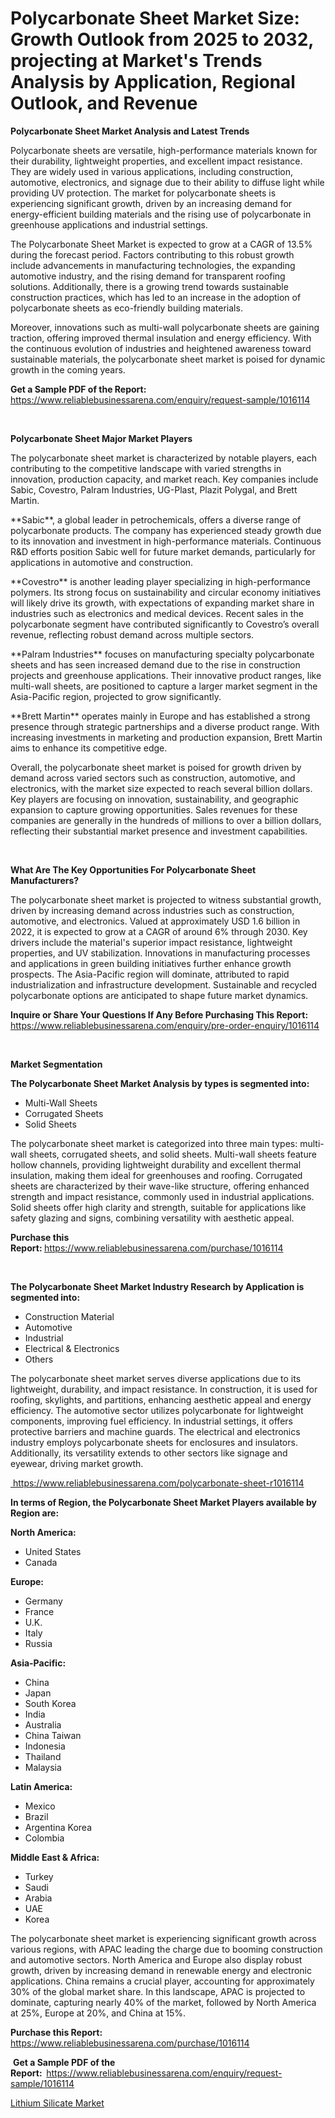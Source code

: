 <p><h1>Polycarbonate Sheet Market Size: Growth Outlook from 2025 to 2032, projecting at Market's Trends Analysis by Application, Regional Outlook, and Revenue</h1></p><p><strong>Polycarbonate Sheet Market Analysis and Latest Trends</strong></p>
<p><p>Polycarbonate sheets are versatile, high-performance materials known for their durability, lightweight properties, and excellent impact resistance. They are widely used in various applications, including construction, automotive, electronics, and signage due to their ability to diffuse light while providing UV protection. The market for polycarbonate sheets is experiencing significant growth, driven by an increasing demand for energy-efficient building materials and the rising use of polycarbonate in greenhouse applications and industrial settings.</p><p>The Polycarbonate Sheet Market is expected to grow at a CAGR of 13.5% during the forecast period. Factors contributing to this robust growth include advancements in manufacturing technologies, the expanding automotive industry, and the rising demand for transparent roofing solutions. Additionally, there is a growing trend towards sustainable construction practices, which has led to an increase in the adoption of polycarbonate sheets as eco-friendly building materials.</p><p>Moreover, innovations such as multi-wall polycarbonate sheets are gaining traction, offering improved thermal insulation and energy efficiency. With the continuous evolution of industries and heightened awareness toward sustainable materials, the polycarbonate sheet market is poised for dynamic growth in the coming years.</p></p>
<p><strong>Get a Sample PDF of the Report:&nbsp;</strong> <a href="https://www.reliablebusinessarena.com/enquiry/request-sample/1016114?utm_campaign=2396&utm_medium=2&utm_source=Github&utm_content=ia&utm_term=01042025&utm_id=polycarbonate-sheet">https://www.reliablebusinessarena.com/enquiry/request-sample/1016114</a></p>
<p>&nbsp;</p>
<p><strong>Polycarbonate Sheet Major Market Players</strong></p>
<p><p>The polycarbonate sheet market is characterized by notable players, each contributing to the competitive landscape with varied strengths in innovation, production capacity, and market reach. Key companies include Sabic, Covestro, Palram Industries, UG-Plast, Plazit Polygal, and Brett Martin.</p><p>**Sabic**, a global leader in petrochemicals, offers a diverse range of polycarbonate products. The company has experienced steady growth due to its innovation and investment in high-performance materials. Continuous R&D efforts position Sabic well for future market demands, particularly for applications in automotive and construction.</p><p>**Covestro** is another leading player specializing in high-performance polymers. Its strong focus on sustainability and circular economy initiatives will likely drive its growth, with expectations of expanding market share in industries such as electronics and medical devices. Recent sales in the polycarbonate segment have contributed significantly to Covestro’s overall revenue, reflecting robust demand across multiple sectors.</p><p>**Palram Industries** focuses on manufacturing specialty polycarbonate sheets and has seen increased demand due to the rise in construction projects and greenhouse applications. Their innovative product ranges, like multi-wall sheets, are positioned to capture a larger market segment in the Asia-Pacific region, projected to grow significantly.</p><p>**Brett Martin** operates mainly in Europe and has established a strong presence through strategic partnerships and a diverse product range. With increasing investments in marketing and production expansion, Brett Martin aims to enhance its competitive edge.</p><p>Overall, the polycarbonate sheet market is poised for growth driven by demand across varied sectors such as construction, automotive, and electronics, with the market size expected to reach several billion dollars. Key players are focusing on innovation, sustainability, and geographic expansion to capture growing opportunities. Sales revenues for these companies are generally in the hundreds of millions to over a billion dollars, reflecting their substantial market presence and investment capabilities.</p></p>
<p>&nbsp;</p>
<p><strong>What Are The Key Opportunities For Polycarbonate Sheet Manufacturers?</strong></p>
<p><p>The polycarbonate sheet market is projected to witness substantial growth, driven by increasing demand across industries such as construction, automotive, and electronics. Valued at approximately USD 1.6 billion in 2022, it is expected to grow at a CAGR of around 6% through 2030. Key drivers include the material's superior impact resistance, lightweight properties, and UV stabilization. Innovations in manufacturing processes and applications in green building initiatives further enhance growth prospects. The Asia-Pacific region will dominate, attributed to rapid industrialization and infrastructure development. Sustainable and recycled polycarbonate options are anticipated to shape future market dynamics.</p></p>
<p><strong>Inquire or Share Your Questions If Any Before Purchasing This Report:</strong> <a href="https://www.reliablebusinessarena.com/enquiry/pre-order-enquiry/1016114?utm_campaign=2396&utm_medium=2&utm_source=Github&utm_content=ia&utm_term=01042025&utm_id=polycarbonate-sheet">https://www.reliablebusinessarena.com/enquiry/pre-order-enquiry/1016114</a></p>
<p>&nbsp;</p>
<p><strong>Market Segmentation</strong></p>
<p><strong>The Polycarbonate Sheet Market Analysis by types is segmented into:</strong></p>
<p><ul><li>Multi-Wall Sheets</li><li>Corrugated Sheets</li><li>Solid Sheets</li></ul></p>
<p><p>The polycarbonate sheet market is categorized into three main types: multi-wall sheets, corrugated sheets, and solid sheets. Multi-wall sheets feature hollow channels, providing lightweight durability and excellent thermal insulation, making them ideal for greenhouses and roofing. Corrugated sheets are characterized by their wave-like structure, offering enhanced strength and impact resistance, commonly used in industrial applications. Solid sheets offer high clarity and strength, suitable for applications like safety glazing and signs, combining versatility with aesthetic appeal.</p></p>
<p><strong>Purchase this Report:&nbsp;</strong><a href="https://www.reliablebusinessarena.com/purchase/1016114?utm_campaign=2396&utm_medium=2&utm_source=Github&utm_content=ia&utm_term=01042025&utm_id=polycarbonate-sheet">https://www.reliablebusinessarena.com/purchase/1016114</a></p>
<p>&nbsp;</p>
<p><strong>The Polycarbonate Sheet Market Industry Research by Application is segmented into:</strong></p>
<p><ul><li>Construction Material</li><li>Automotive</li><li>Industrial</li><li>Electrical & Electronics</li><li>Others</li></ul></p>
<p><p>The polycarbonate sheet market serves diverse applications due to its lightweight, durability, and impact resistance. In construction, it is used for roofing, skylights, and partitions, enhancing aesthetic appeal and energy efficiency. The automotive sector utilizes polycarbonate for lightweight components, improving fuel efficiency. In industrial settings, it offers protective barriers and machine guards. The electrical and electronics industry employs polycarbonate sheets for enclosures and insulators. Additionally, its versatility extends to other sectors like signage and eyewear, driving market growth.</p></p>
<p><a href="https://www.reliablebusinessarena.com/polycarbonate-sheet-r1016114?utm_campaign=2396&utm_medium=2&utm_source=Github&utm_content=ia&utm_term=01042025&utm_id=polycarbonate-sheet">&nbsp;https://www.reliablebusinessarena.com/polycarbonate-sheet-r1016114</a></p>
<p><strong>In terms of Region, the Polycarbonate Sheet Market Players available by Region are:</strong></p>
<p>
    <p> <strong> North America: </strong>
        <ul>
            <li>United States</li>
            <li>Canada</li>
        </ul>
        </p> 
    <p> <strong> Europe: </strong>
        <ul>
            <li>Germany</li>
            <li>France</li>
            <li>U.K.</li>
            <li>Italy</li>
            <li>Russia</li>
        </ul>
        </p> 
    <p> <strong> Asia-Pacific: </strong>
        <ul>
            <li>China</li>
            <li>Japan</li>
            <li>South Korea</li>
            <li>India</li>
            <li>Australia</li>
            <li>China Taiwan</li>
            <li>Indonesia</li>
            <li>Thailand</li>
            <li>Malaysia</li>
        </ul>
        </p> 
    <p> <strong> Latin America: </strong>
        <ul>
            <li>Mexico</li>
            <li>Brazil</li>
            <li>Argentina Korea</li>
            <li>Colombia</li>
        </ul>
        </p> 
    <p> <strong> Middle East & Africa: </strong>
        <ul>
            <li>Turkey</li>
            <li>Saudi</li>
            <li>Arabia</li>
            <li>UAE</li>
            <li>Korea</li>
        </ul>
    </p>
    </p>
<p><p>The polycarbonate sheet market is experiencing significant growth across various regions, with APAC leading the charge due to booming construction and automotive sectors. North America and Europe also display robust growth, driven by increasing demand in renewable energy and electronic applications. China remains a crucial player, accounting for approximately 30% of the global market share. In this landscape, APAC is projected to dominate, capturing nearly 40% of the market, followed by North America at 25%, Europe at 20%, and China at 15%.</p></p>
<p><strong>Purchase this Report: </strong><a href="https://www.reliablebusinessarena.com/purchase/1016114?utm_campaign=2396&utm_medium=2&utm_source=Github&utm_content=ia&utm_term=01042025&utm_id=polycarbonate-sheet">https://www.reliablebusinessarena.com/purchase/1016114</a></p>
<p>&nbsp;<strong>Get a Sample PDF of the Report:&nbsp;&nbsp;</strong><a href="https://www.reliablebusinessarena.com/enquiry/request-sample/1016114?utm_campaign=2396&utm_medium=2&utm_source=Github&utm_content=ia&utm_term=01042025&utm_id=polycarbonate-sheet">https://www.reliablebusinessarena.com/enquiry/request-sample/1016114</a></p>
<p><strong></strong></p>
<p><p><a href="https://github.com/ilonaenterline65/Market-Research-Report-List-1/blob/main/lithium-silicate-market.md?utm_campaign=2396&utm_medium=2&utm_source=Github&utm_content=ia&utm_term=01042025&utm_id=polycarbonate-sheet">Lithium Silicate Market</a></p></p>